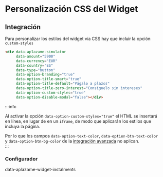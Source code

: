# Personalización CSS del Widget

## Integración
Para personalizar los estilos del widget vía CSS hay que incluir la opción `custom-styles`

``` html
<div data-aplazame-simulator
     data-amount="5900"
     data-currency="EUR"
     data-country="ES"
     data-type="button"
     data-option-branding="true"
     data-option-title-smart="true"
     data-option-title-default="Págalo a plazos"
     data-option-title-zero-interest="Consíguelo sin intereses"
     data-option-custom-styles="true"
     data-option-disable-modal="false"></div>
```

:::info

  Al activar la opción `data-option-custom-styles="true"` el HTML se insertará en línea, en lugar de en un `iframe`, de modo que aplicarán los estilos que incluya la página.  
  
  Por lo que los campos `data-option-text-color`, `data-option-btn-text-color` y `data-option-btn-bg-color` de la [integración avanzada](./#integracion-avanzada) no aplican.  
:::

### Configurador

<WidgetSimulator
  data-amount="22900"
  data-country="ES"
  data-currency="EUR"
  data-type="button"
  data-option-custom-styles="true"  
  data-option-branding="true"
  data-option-downpayment-info="true"
  data-option-title-smart="true"  
  data-option-legal-advice="true">
  data-aplazame-widget-instalments</WidgetSimulator>
